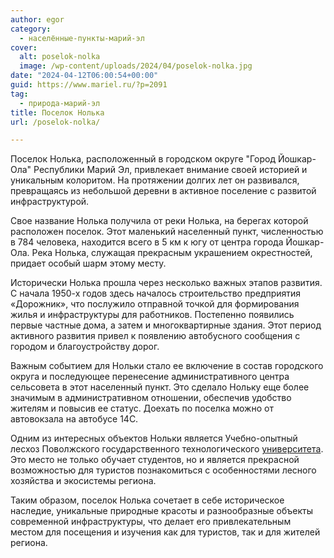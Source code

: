 ```yaml
---
author: egor
category:
  - населённые-пункты-марий-эл
cover:
  alt: poselok-nolka
  image: /wp-content/uploads/2024/04/poselok-nolka.jpg
date: "2024-04-12T06:00:54+00:00"
guid: https://www.mariel.ru/?p=2091
tag:
  - природа-марий-эл
title: Поселок Нолька
url: /poselok-nolka/

---
```

Поселок Нолька, расположенный в городском округе "Город Йошкар-Ола" Республики Марий Эл, привлекает внимание своей историей и уникальным колоритом. На протяжении долгих лет он развивался, превращаясь из небольшой деревни в активное поселение с развитой инфраструктурой.

Свое название Нолька получила от реки Нолька, на берегах которой расположен поселок. Этот маленький населенный пункт, численностью в 784 человека, находится всего в 5 км к югу от центра города Йошкар-Ола. Река Нолька, служащая прекрасным украшением окрестностей, придает особый шарм этому месту.

Исторически Нолька прошла через несколько важных этапов развития. С начала 1950-х годов здесь началось строительство предприятия «Дорожник», что послужило отправной точкой для формирования жилья и инфраструктуры для работников. Постепенно появились первые частные дома, а затем и многоквартирные здания. Этот период активного развития привел к появлению автобусного сообщения с городом и благоустройству дорог.

Важным событием для Нольки стало ее включение в состав городского округа и последующее перенесение административного центра сельсовета в этот населенный пункт. Это сделало Нольку еще более значимым в административном отношении, обеспечив удобство жителям и повысив ее статус. Доехать по поселка можно от автовокзала на автобусе 14С.

Одним из интересных объектов Нольки является Учебно-опытный лесхоз Поволжского государственного технологического [университета](/povolzhskij-gosudarstvennyj-tehnologicheskij-universitet-v-joshkar-ole/). Это место не только обучает студентов, но и является прекрасной возможностью для туристов познакомиться с особенностями лесного хозяйства и экосистемы региона.

Таким образом, поселок Нолька сочетает в себе историческое наследие, уникальные природные красоты и разнообразные объекты современной инфраструктуры, что делает его привлекательным местом для посещения и изучения как для туристов, так и для жителей региона.
